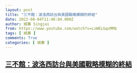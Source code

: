 ```yaml
---
layout: post
title: "三不館：波洛西訪台與美國戰略模糊的終結"
date: 2022-08-04T11:40:04.000Z
author: 城寨 Singjai
from: https://www.youtube.com/watch?v=LsWELGqvMMQ
tags: [ 城寨 ]
comments: True
categories: [ 城寨 ]
---
```

<!--1659613204000-->
[三不館：波洛西訪台與美國戰略模糊的終結](https://www.youtube.com/watch?v=LsWELGqvMMQ)
------

<div>

</div>
